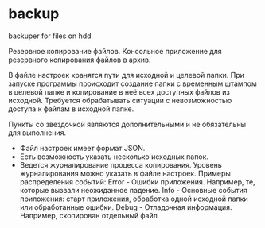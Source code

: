 # backup
backuper for files on hdd

Резервное копирование файлов.
Консольное приложение для резервного копирования файлов в архив.

В файле настроек хранятся пути для исходной и целевой папки.
При запуске программы происходит создание папки с временным штампом в целевой папке и копирование в неё всех доступных файлов из исходной. Требуется обрабатывать ситуации с невозможностью доступа к файлам в исходной папке.

Пункты со звездочкой являются дополнительными и не обязательны для выполнения.

* Файл настроек имеет формат JSON.
* Есть возможность указать несколько исходных папок.
* Ведется журналирование процесса копирования. Уровень журналирования можно указать в файле настроек.
Примеры распределения событий:
Error - Ошибки приложения. Например, те, которые вызвали неожиданное падение.
Info - Основные события приложения: старт приложения, обработка одной исходной папки или обработанные ошибки.
Debug - Отладочная информация. Например, скопирован отдельный файл
